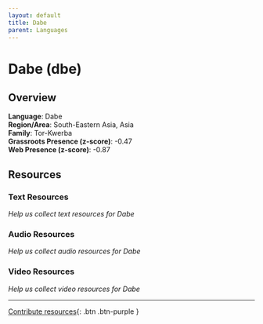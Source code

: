 ```yaml
---
layout: default
title: Dabe
parent: Languages
---
```


# Dabe (dbe)

## Overview

**Language**: Dabe  
**Region/Area**: South-Eastern Asia, Asia  
**Family**: Tor-Kwerba  
**Grassroots Presence (z-score)**: -0.47  
**Web Presence (z-score)**: -0.87  

## Resources

### Text Resources
*Help us collect text resources for Dabe*

### Audio Resources
*Help us collect audio resources for Dabe*

### Video Resources
*Help us collect video resources for Dabe*

---

[Contribute resources](https://forms.office.com/e/1SfLJx3u1r){: .btn .btn-purple }
